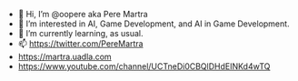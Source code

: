 - 👋 Hi, I’m @oopere aka Pere Martra
- 👀 I’m interested in AI,  Game Development, and AI in Game Development. 
- 🌱 I’m currently learning, as usual. 
- 📫 https://twitter.com/PereMartra
- https://martra.uadla.com
- https://www.youtube.com/channel/UCTneDi0CBQlDHdEINKd4wTQ

<!---

--->
